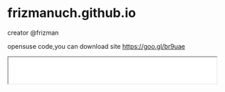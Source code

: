 # frizmanuch.github.io


creator @frizman

opensuse code,you can download site https://goo.gl/br9uae


 <iframe src="version.md" width="468" height="60" align="left">
    Ваш браузер не поддерживает плавающие фреймы!
 </iframe>
